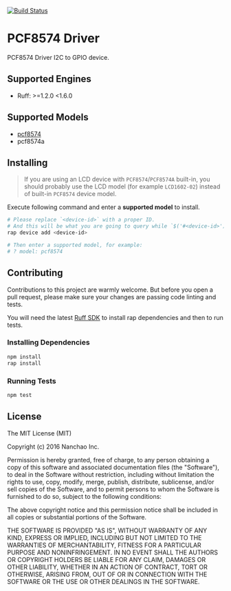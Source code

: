 [![Build Status](https://travis-ci.org/ruff-drivers/pcf8574.svg)](https://travis-ci.org/ruff-drivers/pcf8574)

# PCF8574 Driver

PCF8574 Driver I2C to GPIO device.

## Supported Engines

* Ruff: >=1.2.0 <1.6.0

## Supported Models

- [pcf8574](https://rap.ruff.io/devices/pcf8574)
- pcf8574a

## Installing

> If you are using an LCD device with `PCF8574`/`PCF8574A` built-in,
> you should probably use the LCD model (for example `LCD1602-02`) instead of built-in `PCF8574` device model.

Execute following command and enter a **supported model** to install.

```sh
# Please replace `<device-id>` with a proper ID.
# And this will be what you are going to query while `$('#<device-id>')`.
rap device add <device-id>

# Then enter a supported model, for example:
# ? model: pcf8574
```

## Contributing

Contributions to this project are warmly welcome. But before you open a pull request, please make sure your changes are passing code linting and tests.

You will need the latest [Ruff SDK](https://ruff.io/) to install rap dependencies and then to run tests.

### Installing Dependencies

```sh
npm install
rap install
```

### Running Tests

```sh
npm test
```

## License

The MIT License (MIT)

Copyright (c) 2016 Nanchao Inc.

Permission is hereby granted, free of charge, to any person obtaining a copy of this software and associated documentation files (the "Software"), to deal in the Software without restriction, including without limitation the rights to use, copy, modify, merge, publish, distribute, sublicense, and/or sell copies of the Software, and to permit persons to whom the Software is furnished to do so, subject to the following conditions:

The above copyright notice and this permission notice shall be included in all copies or substantial portions of the Software.

THE SOFTWARE IS PROVIDED "AS IS", WITHOUT WARRANTY OF ANY KIND, EXPRESS OR IMPLIED, INCLUDING BUT NOT LIMITED TO THE WARRANTIES OF MERCHANTABILITY, FITNESS FOR A PARTICULAR PURPOSE AND NONINFRINGEMENT. IN NO EVENT SHALL THE AUTHORS OR COPYRIGHT HOLDERS BE LIABLE FOR ANY CLAIM, DAMAGES OR OTHER LIABILITY, WHETHER IN AN ACTION OF CONTRACT, TORT OR OTHERWISE, ARISING FROM, OUT OF OR IN CONNECTION WITH THE SOFTWARE OR THE USE OR OTHER DEALINGS IN THE SOFTWARE.
